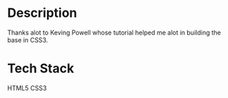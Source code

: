 # Description
Thanks alot to Keving Powell whose tutorial helped me alot in building the base in CSS3.
# Tech Stack
HTML5
CSS3
